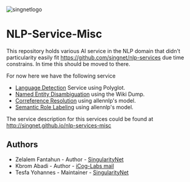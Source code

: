 ![singnetlogo](docs/assets/singnet-logo.jpg?raw=true 'SingularityNET')

# NLP-Service-Misc

This repository holds various AI service in the NLP domain that didn't particularity easily fit https://github.com/singnet/nlp-services due
time constrains. In time this should be moved to there. 

For now here we have the following service

* [Language Detection](language-detection/README.md) Service using Polyglot. 
* [Named Entity Disambiguation](named-entity-disambiguation/README.md) using the Wiki Dump. 
* [Correference Resolution](coreference-resolution/README.md) using allennlp's model. 
* [Semantic Role Labeling](semantic-role-labeling/README.md) using allennlp's model.


The service description for this services could be found at http://singnet.github.io/nlp-services-misc

Authors
-
* Zelalem Fantahun - Author - [SingularityNet](https://singularitynet.io)
* Kbrom Abadi - Author - [iCog-Labs mail](cbrom@icog-labs.com)
* Tesfa Yohannes - Maintainer - [SingularityNet](https://singularitynet.io)